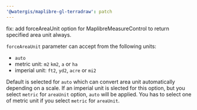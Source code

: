 ```yaml
---
'@watergis/maplibre-gl-terradraw': patch
---
```


fix: add forceAreaUnit option for MaplibreMeasureControl to return specified area unit always.

`forceAreaUnit` parameter can accept from the following units:

- `auto`
- metric unit: `m2` `km2`, `a` or `ha`
- imperial unit: `ft2`, `yd2`, `acre` or `mi2`

Default is selected for `auto` which can convert area unit automatically depending on a scale. If an imperial unit is slected for this option, but you select `metric` for `areaUnit` option, `auto` will be applied. You has to select one of metric unit if you select `metric` for `areaUnit`.
